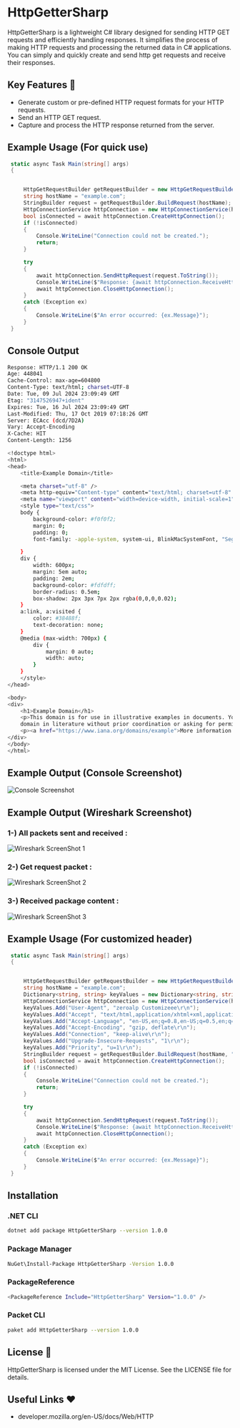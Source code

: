 # HttpGetterSharp

HttpGetterSharp is a lightweight C# library designed for sending HTTP GET requests and efficiently handling responses. It simplifies the process of making HTTP requests and processing the returned data in C# applications.
You can simply and quickly create and send http get requests and receive their responses.

## Key Features :pushpin:

- Generate custom or pre-defined HTTP request formats for your HTTP requests.
- Send an HTTP GET request.
- Capture and process the HTTP response returned from the server.

## Example Usage (For quick use)

```csharp
 static async Task Main(string[] args)
 {


     HttpGetRequestBuilder getRequestBuilder = new HttpGetRequestBuilder();
     string hostName = "example.com";
     StringBuilder request = getRequestBuilder.BuildRequest(hostName);
     HttpConnectionService httpConnection = new HttpConnectionService(hostName);
     bool isConnected = await httpConnection.CreateHttpConnection();
     if (!isConnected)
     {
         Console.WriteLine("Connection could not be created.");
         return;
     }

     try
     {
         await httpConnection.SendHttpRequest(request.ToString());
         Console.WriteLine($"Response: {await httpConnection.ReceiveHttpResponse()}");
         await httpConnection.CloseHttpConnection();
     }
     catch (Exception ex)
     {
         Console.WriteLine($"An error occurred: {ex.Message}");
     }
 }
```

## Console Output

```bash
Response: HTTP/1.1 200 OK
Age: 448041
Cache-Control: max-age=604800
Content-Type: text/html; charset=UTF-8
Date: Tue, 09 Jul 2024 23:09:49 GMT
Etag: "3147526947+ident"
Expires: Tue, 16 Jul 2024 23:09:49 GMT
Last-Modified: Thu, 17 Oct 2019 07:18:26 GMT
Server: ECAcc (dcd/7D2A)
Vary: Accept-Encoding
X-Cache: HIT
Content-Length: 1256

<!doctype html>
<html>
<head>
    <title>Example Domain</title>

    <meta charset="utf-8" />
    <meta http-equiv="Content-type" content="text/html; charset=utf-8" />
    <meta name="viewport" content="width=device-width, initial-scale=1" />
    <style type="text/css">
    body {
        background-color: #f0f0f2;
        margin: 0;
        padding: 0;
        font-family: -apple-system, system-ui, BlinkMacSystemFont, "Segoe UI", "Open Sans", "Helvetica Neue", Helvetica, Arial, sans-serif;

    }
    div {
        width: 600px;
        margin: 5em auto;
        padding: 2em;
        background-color: #fdfdff;
        border-radius: 0.5em;
        box-shadow: 2px 3px 7px 2px rgba(0,0,0,0.02);
    }
    a:link, a:visited {
        color: #38488f;
        text-decoration: none;
    }
    @media (max-width: 700px) {
        div {
            margin: 0 auto;
            width: auto;
        }
    }
    </style>
</head>

<body>
<div>
    <h1>Example Domain</h1>
    <p>This domain is for use in illustrative examples in documents. You may use this
    domain in literature without prior coordination or asking for permission.</p>
    <p><a href="https://www.iana.org/domains/example">More information...</a></p>
</div>
</body>
</html>
```

## Example Output (Console Screenshot)

![Console Screenshot](consoleSS.jpeg)

## Example Output (Wireshark Screenshot)

### 1-) All packets sent and received :

![Wireshark ScreenShot 1](wireSharkSS1.jpeg)

### 2-) Get request packet :

![Wireshark ScreenShot 2](wireSharkSS2.jpeg)

### 3-) Received package content :

![Wireshark ScreenShot 3](wireSharkSS3.jpeg)

## Example Usage (For customized header)

```csharp
 static async Task Main(string[] args)
 {


     HttpGetRequestBuilder getRequestBuilder = new HttpGetRequestBuilder();
     string hostName = "example.com";
     Dictionary<string, string> keyValues = new Dictionary<string, string>();
     HttpConnectionService httpConnection = new HttpConnectionService(hostName);
     keyValues.Add("User-Agent", "zeroalp Customizeee\r\n");
     keyValues.Add("Accept", "text/html,application/xhtml+xml,application/xml;q=0.9,image/avif,image/webp,*/*;q=0.8\r\n");
     keyValues.Add("Accept-Language", "en-US,en;q=0.8,en-US;q=0.5,en;q=0.3\r\n");
     keyValues.Add("Accept-Encoding", "gzip, deflate\r\n");
     keyValues.Add("Connection", "keep-alive\r\n");
     keyValues.Add("Upgrade-Insecure-Requests", "1\r\n");
     keyValues.Add("Priority", "u=1\r\n");
     StringBuilder request = getRequestBuilder.BuildRequest(hostName, "1.1", keyValues);
     bool isConnected = await httpConnection.CreateHttpConnection();
     if (!isConnected)
     {
         Console.WriteLine("Connection could not be created.");
         return;
     }

     try
     {
         await httpConnection.SendHttpRequest(request.ToString());
         Console.WriteLine($"Response: {await httpConnection.ReceiveHttpResponse()}");
         await httpConnection.CloseHttpConnection();
     }
     catch (Exception ex)
     {
         Console.WriteLine($"An error occurred: {ex.Message}");
     }
 }
```

## Installation

### .NET CLI

```bash
dotnet add package HttpGetterSharp --version 1.0.0
```
### Package Manager

```bash
NuGet\Install-Package HttpGetterSharp -Version 1.0.0
```
### PackageReference

```bash
<PackageReference Include="HttpGetterSharp" Version="1.0.0" />
```
### Packet CLI

```bash
paket add HttpGetterSharp --version 1.0.0
```


## License :page_with_curl: 

HttpGetterSharp is licensed under the MIT License. See the LICENSE file for details.

## Useful Links :heart:
- developer.mozilla.org/en-US/docs/Web/HTTP
